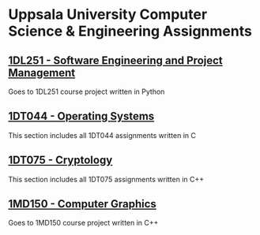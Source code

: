 # Uppsala University Computer Science & Engineering Assignments

## [1DL251 - Software Engineering and Project Management](https://github.com/berkturetken/UU-Game)

Goes to 1DL251 course project written in Python

## [1DT044 - Operating Systems](https://github.com/berkturetken/UU-Assignments/tree/master/1DT044-OperatingSystems)

This section includes all 1DT044 assignments written in C

## [1DT075 - Cryptology](https://github.com/berkturetken/UU-Assignments/tree/master/1DT075-Cryptology/HW1)

This section includes all 1DT075 assignments written in C++

## [1MD150 - Computer Graphics](https://github.com/berkturetken/Ray-Tracing)

Goes to 1MD150 course project written in C++
